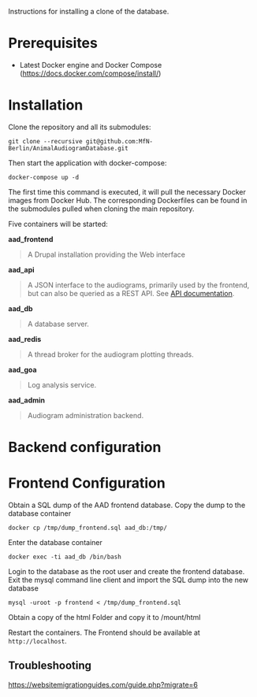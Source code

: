 Instructions for installing a clone of the database.

# Prerequisites
* Latest Docker engine and Docker Compose (https://docs.docker.com/compose/install/)

# Installation
Clone the repository and all its submodules:

`git clone --recursive git@github.com:MfN-Berlin/AnimalAudiogramDatabase.git`

Then start the application with docker-compose:

`docker-compose up -d`

The first time this command is executed, it will pull the necessary Docker images from Docker Hub. The corresponding Dockerfiles can be found in the submodules pulled when cloning the main repository.

Five containers will be started:

**aad_frontend**

> A Drupal installation providing the Web interface

**aad_api**

> A JSON interface to the audiograms, primarily used by the frontend, but can also be queried as a REST API. See [API documentation](https://animalaudiograms.museumfuernaturkunde.berlin/apidoc).

**aad_db**

> A database server.

**aad_redis**

> A thread broker for the audiogram plotting threads.

**aad_goa**

> Log analysis service.

**aad_admin**

> Audiogram administration backend.

# Backend configuration

# Frontend Configuration
Obtain a SQL dump of the AAD frontend database. Copy the dump to the database container

`docker cp /tmp/dump_frontend.sql aad_db:/tmp/`

Enter the database container

`docker exec -ti aad_db /bin/bash`

Login to the database as the root user and create the frontend database. Exit the mysql command line client and import the SQL dump into the new database

`mysql -uroot -p frontend < /tmp/dump_frontend.sql`

Obtain a copy of the html Folder and copy it to /mount/html

Restart the containers. The Frontend should be available at `http://localhost`.

## Troubleshooting

https://websitemigrationguides.com/guide.php?migrate=6


